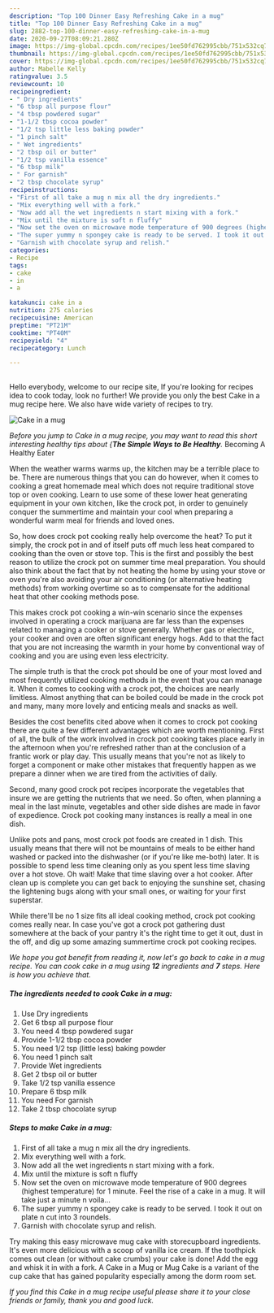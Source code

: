 ```yaml
---
description: "Top 100 Dinner Easy Refreshing Cake in a mug"
title: "Top 100 Dinner Easy Refreshing Cake in a mug"
slug: 2882-top-100-dinner-easy-refreshing-cake-in-a-mug
date: 2020-09-27T08:09:21.280Z
image: https://img-global.cpcdn.com/recipes/1ee50fd762995cbb/751x532cq70/cake-in-a-mug-recipe-main-photo.jpg
thumbnail: https://img-global.cpcdn.com/recipes/1ee50fd762995cbb/751x532cq70/cake-in-a-mug-recipe-main-photo.jpg
cover: https://img-global.cpcdn.com/recipes/1ee50fd762995cbb/751x532cq70/cake-in-a-mug-recipe-main-photo.jpg
author: Mabelle Kelly
ratingvalue: 3.5
reviewcount: 10
recipeingredient:
- " Dry ingredients"
- "6 tbsp all purpose flour"
- "4 tbsp powdered sugar"
- "1-1/2 tbsp cocoa powder"
- "1/2 tsp little less baking powder"
- "1 pinch salt"
- " Wet ingredients"
- "2 tbsp oil or butter"
- "1/2 tsp vanilla essence"
- "6 tbsp milk"
- " For garnish"
- "2 tbsp chocolate syrup"
recipeinstructions:
- "First of all take a mug n mix all the dry ingredients."
- "Mix everything well with a fork."
- "Now add all the wet ingredients n start mixing with a fork."
- "Mix until the mixture is soft n fluffy"
- "Now set the oven on microwave mode temperature of 900 degrees (highest temperature) for 1 minute. Feel the rise of a cake in a mug. It will take just a minute n voila..."
- "The super yummy n spongey cake is ready to be served. I took it out on plate n cut into 3 roundels."
- "Garnish with chocolate syrup and relish."
categories:
- Recipe
tags:
- cake
- in
- a

katakunci: cake in a 
nutrition: 275 calories
recipecuisine: American
preptime: "PT21M"
cooktime: "PT40M"
recipeyield: "4"
recipecategory: Lunch

---
```

<br>
Hello everybody, welcome to our recipe site, If you're looking for recipes idea to cook today, look no further! We provide you only the best Cake in a mug recipe here. We also have wide variety of recipes to try.
<br>


![Cake in a mug](https://img-global.cpcdn.com/recipes/1ee50fd762995cbb/751x532cq70/cake-in-a-mug-recipe-main-photo.jpg)

<i>Before you jump to Cake in a mug recipe, you may want to read this short interesting healthy tips about {<strong>The Simple Ways to Be Healthy</strong>.</i>
Becoming A Healthy Eater


When the weather warms warms up, the kitchen may be a terrible place to be. There are numerous things that you can do however, when it comes to cooking a great homemade meal which does not require traditional stove top or oven cooking. Learn to use some of these lower heat generating equipment in your own kitchen, like the crock pot, in order to genuinely conquer the summertime and maintain your cool when preparing a wonderful warm meal for friends and loved ones.

So, how does crock pot cooking really help overcome the heat? To put it simply, the crock pot in and of itself puts off much less heat compared to cooking than the oven or stove top. This is the first and possibly the best reason to utilize the crock pot on summer time meal preparation. You should also think about the fact that by not heating the home by using your stove or oven you're also avoiding your air conditioning (or alternative heating methods) from working overtime so as to compensate for the additional heat that other cooking methods pose.

This makes crock pot cooking a win-win scenario since the expenses involved in operating a crock marijuana are far less than the expenses related to managing a cooker or stove generally. Whether gas or electric, your cooker and oven are often significant energy hogs. Add to that the fact that you are not increasing the warmth in your home by conventional way of cooking and you are using even less electricity.

 The simple truth is that the crock pot should be one of your most loved and most frequently utilized cooking methods in the event that you can manage it. When it comes to cooking with a crock pot, the choices are nearly limitless.  Almost anything that can be boiled could be made in the crock pot and many, many more lovely and enticing meals and snacks as well.



Besides the cost benefits cited above when it comes to crock pot cooking there are quite a few different advantages which are worth mentioning. First of all, the bulk of the work involved in crock pot cooking takes place early in the afternoon when you're refreshed rather than at the conclusion of a frantic work or play day. This usually means that you're not as likely to forget a component or make other mistakes that frequently happen as we prepare a dinner when we are tired from the activities of daily.

Second, many good crock pot recipes incorporate the vegetables that insure we are getting the nutrients that we need. So often, when planning a meal in the last minute, vegetables and other side dishes are made in favor of expedience. Crock pot cooking many instances is really a meal in one dish.

 Unlike pots and pans, most crock pot foods are created in 1 dish. This usually means that there will not be mountains of meals to be either hand washed or packed into the dishwasher (or if you're like me-both) later. It is possible to spend less time cleaning only as you spent less time slaving over a hot stove. Oh wait! Make that time slaving over a hot cooker. After clean up is complete you can get back to enjoying the sunshine set, chasing the lightening bugs along with your small ones, or waiting for your first superstar.

While there'll be no 1 size fits all ideal cooking method, crock pot cooking comes really near. In case you've got a crock pot gathering dust somewhere at the back of your pantry it's the right time to get it out, dust in the off, and dig up some amazing summertime crock pot cooking recipes.


<i>We hope you got benefit from reading it, now let's go back to cake in a mug recipe. You can cook cake in a mug using <strong>12</strong> ingredients and <strong>7</strong> steps. Here is how you achieve that.
</i>

##### The ingredients needed to cook Cake in a mug:

1. Use  Dry ingredients
1. Get 6 tbsp all purpose flour
1. You need 4 tbsp powdered sugar
1. Provide 1-1/2 tbsp cocoa powder
1. You need 1/2 tsp (little less) baking powder
1. You need 1 pinch salt
1. Provide  Wet ingredients
1. Get 2 tbsp oil or butter
1. Take 1/2 tsp vanilla essence
1. Prepare 6 tbsp milk
1. You need  For garnish
1. Take 2 tbsp chocolate syrup


##### Steps to make Cake in a mug:

1. First of all take a mug n mix all the dry ingredients.
1. Mix everything well with a fork.
1. Now add all the wet ingredients n start mixing with a fork.
1. Mix until the mixture is soft n fluffy
1. Now set the oven on microwave mode temperature of 900 degrees (highest temperature) for 1 minute. Feel the rise of a cake in a mug. It will take just a minute n voila...
1. The super yummy n spongey cake is ready to be served. I took it out on plate n cut into 3 roundels.
1. Garnish with chocolate syrup and relish.


Try making this easy microwave mug cake with storecupboard ingredients. It&#39;s even more delicious with a scoop of vanilla ice cream. If the toothpick comes out clean (or without cake crumbs) your cake is done! Add the egg and whisk it in with a fork. A Cake in a Mug or Mug Cake is a variant of the cup cake that has gained popularity especially among the dorm room set. 

<i>If you find this Cake in a mug recipe useful please share it to your close friends or family, thank you and good luck.</i>
